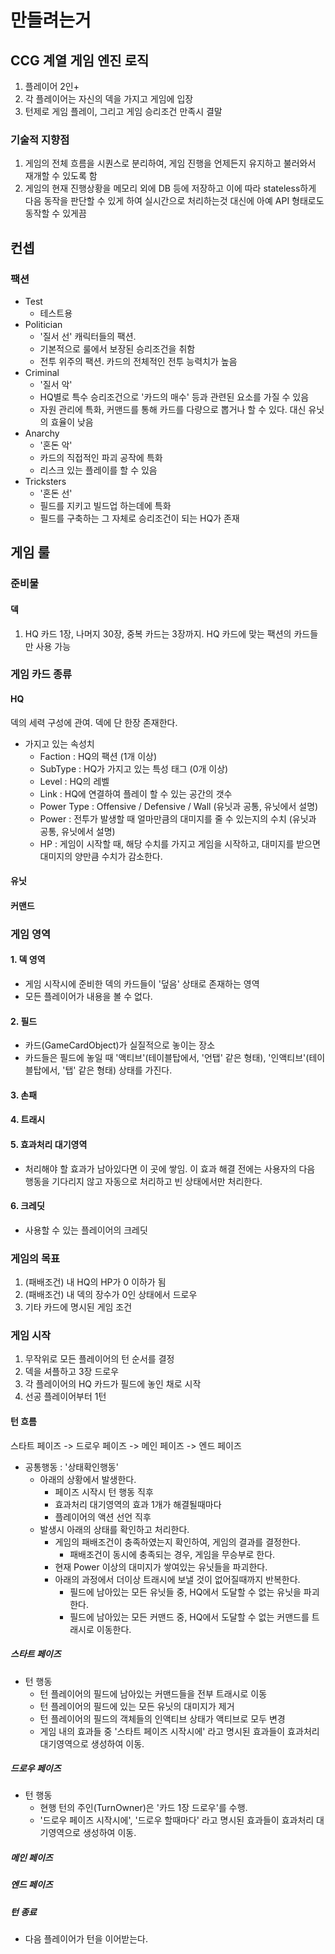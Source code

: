 # 만들려는거
## CCG 계열 게임 엔진 로직
1. 플레이어 2인+
2. 각 플레이어는 자신의 덱을 가지고 게임에 입장
3. 턴제로 게임 플레이, 그리고 게임 승리조건 만족시 결말
### 기술적 지향점
1. 게임의 전체 흐름을 시퀀스로 분리하여, 게임 진행을 언제든지 유지하고 불러와서 재개할 수 있도록 함
2. 게임의 현재 진행상황을 메모리 외에 DB 등에 저장하고 이에 따라 stateless하게 다음 동작을 판단할 수 있게 하여 실시간으로 처리하는것 대신에 아예 API 형태로도 동작할 수 있게끔
## 컨셉
### 팩션
* Test
  * 테스트용 
* Politician
  * '질서 선' 캐릭터들의 팩션.
  * 기본적으로 룰에서 보장된 승리조건을 취함
  * 전투 위주의 팩션. 카드의 전체적인 전투 능력치가 높음
* Criminal
  * '질서 악'
  * HQ별로 특수 승리조건으로 '카드의 매수' 등과 관련된 요소를 가질 수 있음
  * 자원 관리에 특화, 커맨드를 통해 카드를 다량으로 뽑거나 할 수 있다. 대신 유닛의 효율이 낮음
* Anarchy
  * '혼돈 악'
  * 카드의 직접적인 파괴 공작에 특화
  * 리스크 있는 플레이를 할 수 있음
* Tricksters
  * '혼돈 선'
  * 필드를 지키고 빌드업 하는데에 특화
  * 필드를 구축하는 그 자체로 승리조건이 되는 HQ가 존재
## 게임 룰
### 준비물
#### 덱
1. HQ 카드 1장, 나머지 30장, 중복 카드는 3장까지. HQ 카드에 맞는 팩션의 카드들만 사용 가능
### 게임 카드 종류
#### HQ
덱의 세력 구성에 관여. 덱에 단 한장 존재한다.
* 가지고 있는 속성치
  * Faction : HQ의 팩션 (1개 이상)
  * SubType : HQ가 가지고 있는 특성 태그 (0개 이상)
  * Level : HQ의 레벨
  * Link : HQ에 연결하여 플레이 할 수 있는 공간의 갯수
  * Power Type : Offensive / Defensive / Wall (유닛과 공통, 유닛에서 설명)
  * Power : 전투가 발생할 때 얼마만큼의 대미지를 줄 수 있는지의 수치 (유닛과 공통, 유닛에서 설명)
  * HP : 게임이 시작할 때, 해당 수치를 가지고 게임을 시작하고, 대미지를 받으면 대미지의 양만큼 수치가 감소한다.
#### 유닛
#### 커맨드
### 게임 영역
#### 1. 덱 영역
* 게임 시작시에 준비한 덱의 카드들이 '덮음' 상태로 존재하는 영역
* 모든 플레이어가 내용을 볼 수 없다.
#### 2. 필드
* 카드(GameCardObject)가 실질적으로 놓이는 장소
* 카드들은 필드에 놓일 때 '액티브'(테이블탑에서, '언탭' 같은 형태), '인액티브'(테이블탑에서, '탭' 같은 형태) 상태를 가진다.
#### 3. 손패
#### 4. 트래시
#### 5. 효과처리 대기영역
* 처리해야 할 효과가 남아있다면 이 곳에 쌓임. 이 효과 해결 전에는 사용자의 다음 행동을 기다리지 않고 자동으로 처리하고 빈 상태에서만 처리한다.
#### 6. 크레딧
* 사용할 수 있는 플레이어의 크레딧
### 게임의 목표
1. (패배조건) 내 HQ의 HP가 0 이하가 됨
2. (패배조건) 내 덱의 장수가 0인 상태에서 드로우
3. 기타 카드에 명시된 게임 조건
### 게임 시작
1. 무작위로 모든 플레이어의 턴 순서를 결정
2. 덱을 셔플하고 3장 드로우
3. 각 플레이어의 HQ 카드가 필드에 놓인 채로 시작
4. 선공 플레이어부터 1턴
#### 턴 흐름
스타트 페이즈 -> 드로우 페이즈 -> 메인 페이즈 -> 엔드 페이즈
* 공통행동 : '상태확인행동'
  * 아래의 상황에서 발생한다.
    * 페이즈 시작시 턴 행동 직후
    * 효과처리 대기영역의 효과 1개가 해결될때마다
    * 플레이어의 액션 선언 직후
  * 발생시 아래의 상태를 확인하고 처리한다.
    * 게임의 패배조건이 충족하였는지 확인하여, 게임의 결과를 결정한다.
      * 패배조건이 동시에 충족되는 경우, 게임을 무승부로 한다.
    * 현재 Power 이상의 대미지가 쌓여있는 유닛들을 파괴한다.
    * 아래의 과정에서 더이상 트래시에 보낼 것이 없어질때까지 반복한다.
      * 필드에 남아있는 모든 유닛들 중, HQ에서 도달할 수 없는 유닛을 파괴한다.
      * 필드에 남아있는 모든 커맨드 중, HQ에서 도달할 수 없는 커맨드를 트래시로 이동한다.

##### 스타트 페이즈
* 턴 행동
  * 턴 플레이어의 필드에 남아있는 커맨드들을 전부 트래시로 이동
  * 턴 플레이어의 필드에 있는 모든 유닛의 대미지가 제거
  * 턴 플레이어의 필드의 객체들의 인액티브 상태가 액티브로 모두 변경
  * 게임 내의 효과들 중 '스타트 페이즈 시작시에' 라고 명시된 효과들이 효과처리 대기영역으로 생성하여 이동.
##### 드로우 페이즈
* 턴 행동
  * 현행 턴의 주인(TurnOwner)은 '카드 1장 드로우'를 수행.
  * '드로우 페이즈 시작시에', '드로우 할때마다' 라고 명시된 효과들이 효과처리 대기영역으로 생성하여 이동.
##### 메인 페이즈
##### 엔드 페이즈
##### 턴 종료
* 다음 플레이어가 턴을 이어받는다.
